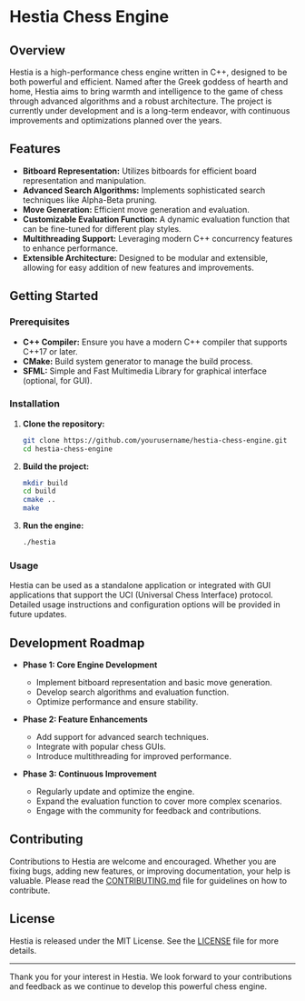 # Hestia Chess Engine

## Overview

Hestia is a high-performance chess engine written in C++, designed to be both powerful and efficient. Named after the Greek goddess of hearth and home, Hestia aims to bring warmth and intelligence to the game of chess through advanced algorithms and a robust architecture. The project is currently under development and is a long-term endeavor, with continuous improvements and optimizations planned over the years.

## Features

- **Bitboard Representation:** Utilizes bitboards for efficient board representation and manipulation.
- **Advanced Search Algorithms:** Implements sophisticated search techniques like Alpha-Beta pruning.
- **Move Generation:** Efficient move generation and evaluation.
- **Customizable Evaluation Function:** A dynamic evaluation function that can be fine-tuned for different play styles.
- **Multithreading Support:** Leveraging modern C++ concurrency features to enhance performance.
- **Extensible Architecture:** Designed to be modular and extensible, allowing for easy addition of new features and improvements.

## Getting Started

### Prerequisites

- **C++ Compiler:** Ensure you have a modern C++ compiler that supports C++17 or later.
- **CMake:** Build system generator to manage the build process.
- **SFML:** Simple and Fast Multimedia Library for graphical interface (optional, for GUI).

### Installation

1. **Clone the repository:**
    ```sh
    git clone https://github.com/yourusername/hestia-chess-engine.git
    cd hestia-chess-engine
    ```

2. **Build the project:**
    ```sh
    mkdir build
    cd build
    cmake ..
    make
    ```

3. **Run the engine:**
    ```sh
    ./hestia
    ```

### Usage

Hestia can be used as a standalone application or integrated with GUI applications that support the UCI (Universal Chess Interface) protocol. Detailed usage instructions and configuration options will be provided in future updates.

## Development Roadmap

- **Phase 1: Core Engine Development**
  - Implement bitboard representation and basic move generation.
  - Develop search algorithms and evaluation function.
  - Optimize performance and ensure stability.

- **Phase 2: Feature Enhancements**
  - Add support for advanced search techniques.
  - Integrate with popular chess GUIs.
  - Introduce multithreading for improved performance.

- **Phase 3: Continuous Improvement**
  - Regularly update and optimize the engine.
  - Expand the evaluation function to cover more complex scenarios.
  - Engage with the community for feedback and contributions.

## Contributing

Contributions to Hestia are welcome and encouraged. Whether you are fixing bugs, adding new features, or improving documentation, your help is valuable. Please read the [CONTRIBUTING.md](CONTRIBUTING.md) file for guidelines on how to contribute.

## License

Hestia is released under the MIT License. See the [LICENSE](LICENSE) file for more details.

---

Thank you for your interest in Hestia. We look forward to your contributions and feedback as we continue to develop this powerful chess engine.
